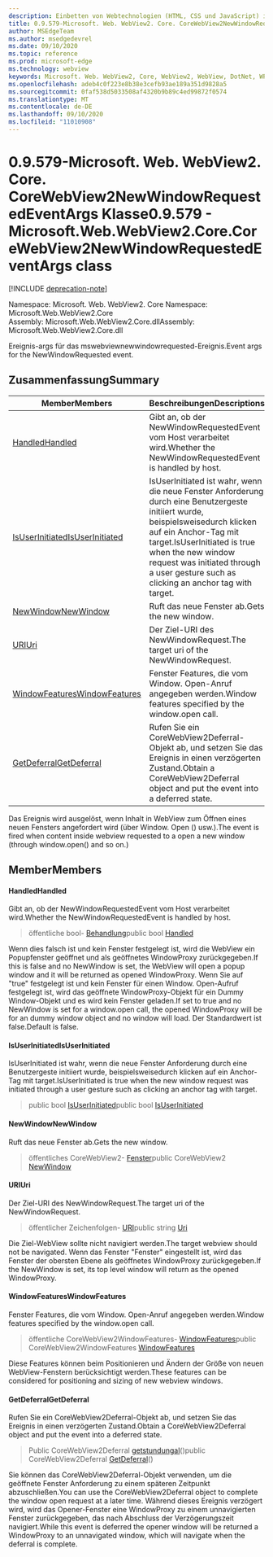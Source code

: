 ```yaml
---
description: Einbetten von Webtechnologien (HTML, CSS und JavaScript) in ihre systemeigenen Anwendungen mit dem Microsoft Edge WebView2-Steuerelement
title: 0.9.579-Microsoft. Web. WebView2. Core. CoreWebView2NewWindowRequestedEventArgs
author: MSEdgeTeam
ms.author: msedgedevrel
ms.date: 09/10/2020
ms.topic: reference
ms.prod: microsoft-edge
ms.technology: webview
keywords: Microsoft. Web. WebView2, Core, WebView2, WebView, DotNet, WPF, WinForms, APP, Edge, CoreWebView2, CoreWebView2Controller, Browser Control, Edge HTML, Microsoft. Web. WebView2. Core. CoreWebView2NewWindowRequestedEventArgs
ms.openlocfilehash: adeb4c0f223e8b38e3cefb93ae189a351d9828a5
ms.sourcegitcommit: 0faf538d5033508af4320b9b89c4ed99872f0574
ms.translationtype: MT
ms.contentlocale: de-DE
ms.lasthandoff: 09/10/2020
ms.locfileid: "11010908"
---
```

# <span data-ttu-id="f7cb9-104">0.9.579-Microsoft. Web. WebView2. Core. CoreWebView2NewWindowRequestedEventArgs Klasse</span><span class="sxs-lookup"><span data-stu-id="f7cb9-104">0.9.579 - Microsoft.Web.WebView2.Core.CoreWebView2NewWindowRequestedEventArgs class</span></span> 

[!INCLUDE [deprecation-note](../../includes/deprecation-note.md)]

<span data-ttu-id="f7cb9-105">Namespace: Microsoft. Web. WebView2. Core </span><span class="sxs-lookup"><span data-stu-id="f7cb9-105">Namespace: Microsoft.Web.WebView2.Core</span></span>\
<span data-ttu-id="f7cb9-106">Assembly: Microsoft.Web.WebView2.Core.dll</span><span class="sxs-lookup"><span data-stu-id="f7cb9-106">Assembly: Microsoft.Web.WebView2.Core.dll</span></span>

<span data-ttu-id="f7cb9-107">Ereignis-args für das mswebviewnewwindowrequested-Ereignis.</span><span class="sxs-lookup"><span data-stu-id="f7cb9-107">Event args for the NewWindowRequested event.</span></span>

## <span data-ttu-id="f7cb9-108">Zusammenfassung</span><span class="sxs-lookup"><span data-stu-id="f7cb9-108">Summary</span></span>

 <span data-ttu-id="f7cb9-109">Member</span><span class="sxs-lookup"><span data-stu-id="f7cb9-109">Members</span></span>                        | <span data-ttu-id="f7cb9-110">Beschreibungen</span><span class="sxs-lookup"><span data-stu-id="f7cb9-110">Descriptions</span></span>
--------------------------------|---------------------------------------------
[<span data-ttu-id="f7cb9-111">Handled</span><span class="sxs-lookup"><span data-stu-id="f7cb9-111">Handled</span></span>](#handled) | <span data-ttu-id="f7cb9-112">Gibt an, ob der NewWindowRequestedEvent vom Host verarbeitet wird.</span><span class="sxs-lookup"><span data-stu-id="f7cb9-112">Whether the NewWindowRequestedEvent is handled by host.</span></span>
[<span data-ttu-id="f7cb9-113">IsUserInitiated</span><span class="sxs-lookup"><span data-stu-id="f7cb9-113">IsUserInitiated</span></span>](#isuserinitiated) | <span data-ttu-id="f7cb9-114">IsUserInitiated ist wahr, wenn die neue Fenster Anforderung durch eine Benutzergeste initiiert wurde, beispielsweisedurch klicken auf ein Anchor-Tag mit target.</span><span class="sxs-lookup"><span data-stu-id="f7cb9-114">IsUserInitiated is true when the new window request was initiated through a user gesture such as clicking an anchor tag with target.</span></span>
[<span data-ttu-id="f7cb9-115">NewWindow</span><span class="sxs-lookup"><span data-stu-id="f7cb9-115">NewWindow</span></span>](#newwindow) | <span data-ttu-id="f7cb9-116">Ruft das neue Fenster ab.</span><span class="sxs-lookup"><span data-stu-id="f7cb9-116">Gets the new window.</span></span>
[<span data-ttu-id="f7cb9-117">URI</span><span class="sxs-lookup"><span data-stu-id="f7cb9-117">Uri</span></span>](#uri) | <span data-ttu-id="f7cb9-118">Der Ziel-URI des NewWindowRequest.</span><span class="sxs-lookup"><span data-stu-id="f7cb9-118">The target uri of the NewWindowRequest.</span></span>
[<span data-ttu-id="f7cb9-119">WindowFeatures</span><span class="sxs-lookup"><span data-stu-id="f7cb9-119">WindowFeatures</span></span>](#windowfeatures) | <span data-ttu-id="f7cb9-120">Fenster Features, die vom Window. Open-Anruf angegeben werden.</span><span class="sxs-lookup"><span data-stu-id="f7cb9-120">Window features specified by the window.open call.</span></span>
[<span data-ttu-id="f7cb9-121">GetDeferral</span><span class="sxs-lookup"><span data-stu-id="f7cb9-121">GetDeferral</span></span>](#getdeferral) | <span data-ttu-id="f7cb9-122">Rufen Sie ein CoreWebView2Deferral-Objekt ab, und setzen Sie das Ereignis in einen verzögerten Zustand.</span><span class="sxs-lookup"><span data-stu-id="f7cb9-122">Obtain a CoreWebView2Deferral object and put the event into a deferred state.</span></span>

<span data-ttu-id="f7cb9-123">Das Ereignis wird ausgelöst, wenn Inhalt in WebView zum Öffnen eines neuen Fensters angefordert wird (über Window. Open () usw.).</span><span class="sxs-lookup"><span data-stu-id="f7cb9-123">The event is fired when content inside webview requested to a open a new window (through window.open() and so on.)</span></span>

## <span data-ttu-id="f7cb9-124">Member</span><span class="sxs-lookup"><span data-stu-id="f7cb9-124">Members</span></span>

#### <span data-ttu-id="f7cb9-125">Handled</span><span class="sxs-lookup"><span data-stu-id="f7cb9-125">Handled</span></span> 

<span data-ttu-id="f7cb9-126">Gibt an, ob der NewWindowRequestedEvent vom Host verarbeitet wird.</span><span class="sxs-lookup"><span data-stu-id="f7cb9-126">Whether the NewWindowRequestedEvent is handled by host.</span></span>

> <span data-ttu-id="f7cb9-127">öffentliche bool- [Behandlung](#handled)</span><span class="sxs-lookup"><span data-stu-id="f7cb9-127">public bool [Handled](#handled)</span></span>

<span data-ttu-id="f7cb9-128">Wenn dies falsch ist und kein Fenster festgelegt ist, wird die WebView ein Popupfenster geöffnet und als geöffnetes WindowProxy zurückgegeben.</span><span class="sxs-lookup"><span data-stu-id="f7cb9-128">If this is false and no NewWindow is set, the WebView will open a popup window and it will be returned as opened WindowProxy.</span></span> <span data-ttu-id="f7cb9-129">Wenn Sie auf "true" festgelegt ist und kein Fenster für einen Window. Open-Aufruf festgelegt ist, wird das geöffnete WindowProxy-Objekt für ein Dummy Window-Objekt und es wird kein Fenster geladen.</span><span class="sxs-lookup"><span data-stu-id="f7cb9-129">If set to true and no NewWindow is set for a window.open call, the opened WindowProxy will be for an dummy window object and no window will load.</span></span> <span data-ttu-id="f7cb9-130">Der Standardwert ist false.</span><span class="sxs-lookup"><span data-stu-id="f7cb9-130">Default is false.</span></span>

#### <span data-ttu-id="f7cb9-131">IsUserInitiated</span><span class="sxs-lookup"><span data-stu-id="f7cb9-131">IsUserInitiated</span></span> 

<span data-ttu-id="f7cb9-132">IsUserInitiated ist wahr, wenn die neue Fenster Anforderung durch eine Benutzergeste initiiert wurde, beispielsweisedurch klicken auf ein Anchor-Tag mit target.</span><span class="sxs-lookup"><span data-stu-id="f7cb9-132">IsUserInitiated is true when the new window request was initiated through a user gesture such as clicking an anchor tag with target.</span></span>

> <span data-ttu-id="f7cb9-133">public bool [IsUserInitiated](#isuserinitiated)</span><span class="sxs-lookup"><span data-stu-id="f7cb9-133">public bool [IsUserInitiated](#isuserinitiated)</span></span>

#### <span data-ttu-id="f7cb9-134">NewWindow</span><span class="sxs-lookup"><span data-stu-id="f7cb9-134">NewWindow</span></span> 

<span data-ttu-id="f7cb9-135">Ruft das neue Fenster ab.</span><span class="sxs-lookup"><span data-stu-id="f7cb9-135">Gets the new window.</span></span>

> <span data-ttu-id="f7cb9-136">öffentliches CoreWebView2- [Fenster](#newwindow)</span><span class="sxs-lookup"><span data-stu-id="f7cb9-136">public CoreWebView2 [NewWindow](#newwindow)</span></span>

#### <span data-ttu-id="f7cb9-137">URI</span><span class="sxs-lookup"><span data-stu-id="f7cb9-137">Uri</span></span> 

<span data-ttu-id="f7cb9-138">Der Ziel-URI des NewWindowRequest.</span><span class="sxs-lookup"><span data-stu-id="f7cb9-138">The target uri of the NewWindowRequest.</span></span>

> <span data-ttu-id="f7cb9-139">öffentlicher Zeichenfolgen- [URI](#uri)</span><span class="sxs-lookup"><span data-stu-id="f7cb9-139">public string [Uri](#uri)</span></span>

<span data-ttu-id="f7cb9-140">Die Ziel-WebView sollte nicht navigiert werden.</span><span class="sxs-lookup"><span data-stu-id="f7cb9-140">The target webview should not be navigated.</span></span> <span data-ttu-id="f7cb9-141">Wenn das Fenster "Fenster" eingestellt ist, wird das Fenster der obersten Ebene als geöffnetes WindowProxy zurückgegeben.</span><span class="sxs-lookup"><span data-stu-id="f7cb9-141">If the NewWindow is set, its top level window will return as the opened WindowProxy.</span></span>

#### <span data-ttu-id="f7cb9-142">WindowFeatures</span><span class="sxs-lookup"><span data-stu-id="f7cb9-142">WindowFeatures</span></span> 

<span data-ttu-id="f7cb9-143">Fenster Features, die vom Window. Open-Anruf angegeben werden.</span><span class="sxs-lookup"><span data-stu-id="f7cb9-143">Window features specified by the window.open call.</span></span>

> <span data-ttu-id="f7cb9-144">öffentliche CoreWebView2WindowFeatures- [WindowFeatures](#windowfeatures)</span><span class="sxs-lookup"><span data-stu-id="f7cb9-144">public CoreWebView2WindowFeatures [WindowFeatures](#windowfeatures)</span></span>

<span data-ttu-id="f7cb9-145">Diese Features können beim Positionieren und Ändern der Größe von neuen WebView-Fenstern berücksichtigt werden.</span><span class="sxs-lookup"><span data-stu-id="f7cb9-145">These features can be considered for positioning and sizing of new webview windows.</span></span>

#### <span data-ttu-id="f7cb9-146">GetDeferral</span><span class="sxs-lookup"><span data-stu-id="f7cb9-146">GetDeferral</span></span> 

<span data-ttu-id="f7cb9-147">Rufen Sie ein CoreWebView2Deferral-Objekt ab, und setzen Sie das Ereignis in einen verzögerten Zustand.</span><span class="sxs-lookup"><span data-stu-id="f7cb9-147">Obtain a CoreWebView2Deferral object and put the event into a deferred state.</span></span>

> <span data-ttu-id="f7cb9-148">Public CoreWebView2Deferral [getstundungal](#getdeferral)()</span><span class="sxs-lookup"><span data-stu-id="f7cb9-148">public CoreWebView2Deferral [GetDeferral](#getdeferral)()</span></span>

<span data-ttu-id="f7cb9-149">Sie können das CoreWebView2Deferral-Objekt verwenden, um die geöffnete Fenster Anforderung zu einem späteren Zeitpunkt abzuschließen.</span><span class="sxs-lookup"><span data-stu-id="f7cb9-149">You can use the CoreWebView2Deferral object to complete the window open request at a later time.</span></span> <span data-ttu-id="f7cb9-150">Während dieses Ereignis verzögert wird, wird das Opener-Fenster eine WindowProxy zu einem unnavigierten Fenster zurückgegeben, das nach Abschluss der Verzögerungszeit navigiert.</span><span class="sxs-lookup"><span data-stu-id="f7cb9-150">While this event is deferred the opener window will be returned a WindowProxy to an unnavigated window, which will navigate when the deferral is complete.</span></span>

